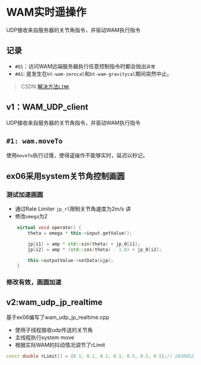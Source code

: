 # WAM实时遥操作
UDP接收来自服务器的关节角指令，并驱动WAM执行指令

## 记录
* ``#Q1``：访问WAM远端服务器执行任意控制指令时都会抛出``异常``
* ``#A1``: 是发生在``bt-wam-zerocal``和``bt-wam-gravitycal``期间突然中止。
> CSDN [解决方法``LINK``](https://blog.csdn.net/sinat_31538869/article/details/106328075)

## v1：WAM_UDP_client
UDP接收来自服务器的关节角指令，并驱动WAM执行指令
## ``#1: wam.moveTo``
使用``moveTo``执行过慢，使得遥操作不能够实时，延迟以秒记。

## ex06采用system关节角控制画圆
### 测试加速画圆
* 通过Rate Limiter ``jp_rl``限制关节角速度为2m/s
讲
* 修改``omega``为2
```c++
	virtual void operate() {
		theta = omega * this->input.getValue();

		jp[i1] = amp * std::sin(theta) + jp_0[i1];
		jp[i2] = amp * (std::cos(theta) - 1.0) + jp_0[i2];

		this->outputValue->setData(&jp);
	}

```
### 修改有效，画圆加速

## v2:wam_udp_jp_realtime
基于ex06编写了wam_udp_jp_realtime.cpp
* 使用子线程接收udp传送的关节角
* 主线程执行system move
* 根据实际WAM的抖动情况调节了rLimit
```c++
const double rLimit[] = {0.1, 0.1, 0.1, 0.1, 0.5, 0.5, 0.5};// 20200527 
```